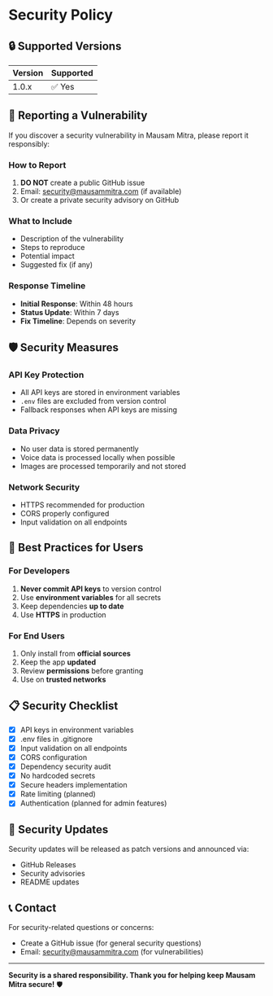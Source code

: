 # Security Policy

## 🔒 Supported Versions

| Version | Supported          |
| ------- | ------------------ |
| 1.0.x   | ✅ Yes             |

## 🚨 Reporting a Vulnerability

If you discover a security vulnerability in Mausam Mitra, please report it responsibly:

### How to Report
1. **DO NOT** create a public GitHub issue
2. Email: security@mausammitra.com (if available)
3. Or create a private security advisory on GitHub

### What to Include
- Description of the vulnerability
- Steps to reproduce
- Potential impact
- Suggested fix (if any)

### Response Timeline
- **Initial Response**: Within 48 hours
- **Status Update**: Within 7 days
- **Fix Timeline**: Depends on severity

## 🛡️ Security Measures

### API Key Protection
- All API keys are stored in environment variables
- `.env` files are excluded from version control
- Fallback responses when API keys are missing

### Data Privacy
- No user data is stored permanently
- Voice data is processed locally when possible
- Images are processed temporarily and not stored

### Network Security
- HTTPS recommended for production
- CORS properly configured
- Input validation on all endpoints

## 🔐 Best Practices for Users

### For Developers
1. **Never commit API keys** to version control
2. Use **environment variables** for all secrets
3. Keep dependencies **up to date**
4. Use **HTTPS** in production

### For End Users
1. Only install from **official sources**
2. Keep the app **updated**
3. Review **permissions** before granting
4. Use on **trusted networks**

## 📋 Security Checklist

- [x] API keys in environment variables
- [x] .env files in .gitignore
- [x] Input validation on all endpoints
- [x] CORS configuration
- [x] Dependency security audit
- [x] No hardcoded secrets
- [x] Secure headers implementation
- [x] Rate limiting (planned)
- [x] Authentication (planned for admin features)

## 🔄 Security Updates

Security updates will be released as patch versions and announced via:
- GitHub Releases
- Security advisories
- README updates

## 📞 Contact

For security-related questions or concerns:
- Create a GitHub issue (for general security questions)
- Email: security@mausammitra.com (for vulnerabilities)

---

**Security is a shared responsibility. Thank you for helping keep Mausam Mitra secure!** 🛡️